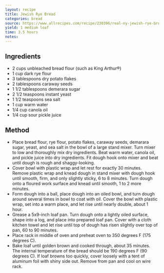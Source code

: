 ```yaml
---
layout: recipe
title: Jewish Rye Bread
categories: bread
source: https://www.allrecipes.com/recipe/230396/real-ny-jewish-rye-bread/
yield: 1 medium loaf
time: 3.5 hours
notes: 
---
```


## Ingredients
- 2 cups unbleached bread flour (such as King Arthur®)
- 1 cup dark rye flour
- 3 tablespoons dry potato flakes
- 2 tablespoons caraway seeds
- 1 1/2 tablespoons demerara sugar
- 2 1/2 teaspoons instant yeast
- 1 1/2 teaspoons sea salt
- 1 cup warm water
- 1/4 cup canola oil
- 1/4 cup sour pickle juice

## Method
- Place bread flour, rye flour, potato flakes, caraway seeds, demarara sugar, yeast, and sea salt in the bowl of a large stand mixer. Turn mixer to low and thoroughly mix dry ingredients. Beat warm water, canola oil, and pickle juice into dry ingredients. Fit dough hook onto mixer and beat until dough is rough and shaggy-looking.
- Cover bowl with plastic wrap and let rest for exactly 30 minutes. Remove plastic wrap and knead dough in stand mixer with dough hook until smooth, firm, and only slightly sticky, 6 to 8 minutes. Turn dough onto a floured work surface and knead until smooth, 1 to 2 more minutes.
- Form dough into a ball, place dough into an oiled bowl, and turn dough around several times in bowl to coat with oil. Cover the bowl with plastic wrap, set into a warm place, and let rise until nearly double, about 1 hour.
- Grease a 5x9-inch loaf pan. Turn dough onto a lightly oiled surface, shape into a log, and place into prepared loaf pan. Cover with a cloth kitchen towel and let rise until top of dough has risen slightly over top of pan, 60 to 90 minutes.
- Place rack in middle of oven and preheat oven to 350 degrees F (175 degrees C).
- Bake loaf until golden brown and cooked through, about 35 minutes. The internal temperature of the bread should be 190 degrees F (90 degrees C). If loaf browns too quickly, cover loosely with a tent of aluminum foil with shiny side out. Remove from pan and cool on wire rack.
